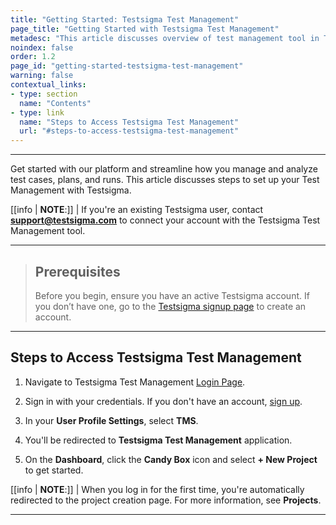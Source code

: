 ```yaml
---
title: "Getting Started: Testsigma Test Management"
page_title: "Getting Started with Testsigma Test Management"
metadesc: "This article discusses overview of test management tool in Testsigma | Keep your test cases, test plans, test runs, and reports organized in one place"
noindex: false
order: 1.2
page_id: "getting-started-testsigma-test-management"
warning: false
contextual_links:
- type: section
  name: "Contents"
- type: link
  name: "Steps to Access Testsigma Test Management"
  url: "#steps-to-access-testsigma-test-management"
---
```


---

Get started with our platform and streamline how you manage and analyze test cases, plans, and runs. This article discusses steps to set up your Test Management with Testsigma.


[[info | **NOTE**:]]
| If you're an existing Testsigma user, contact **support@testsigma.com** to connect your account with the Testsigma Test Management tool.

---

> ## **Prerequisites**
> 
> Before you begin, ensure you have an active Testsigma account. If you don’t have one, go to the [Testsigma signup page](https://tms.testsigma.com/signup) to create an account.

---

## **Steps to Access Testsigma Test Management**

1. Navigate to Testsigma Test Management [Login Page](https://tms.testsigma.com/login).

2. Sign in with your credentials. If you don't have an account, [sign up](https://tms.testsigma.com/signup).

3. In your **User Profile Settings**, select **TMS**.

4. You'll be redirected to **Testsigma Test Management** application.

5. On the **Dashboard**, click the **Candy Box** icon and select **+ New Project** to get started.

[[info | **NOTE**:]]
| When you log in for the first time, you're automatically redirected to the project creation page. For more information, see **Projects**.

---
